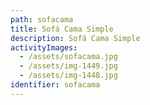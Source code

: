 ```yaml
---
path: sofacama
title: Sofá Cama Simple
description: Sofá Cama Simple
activityImages:
  - /assets/sofacama.jpg
  - /assets/img-1449.jpg
  - /assets/img-1448.jpg
identifier: sofacama
---
```


